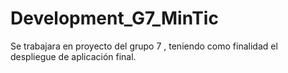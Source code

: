 # Development_G7_MinTic
Se trabajara en proyecto del grupo 7 , teniendo como finalidad el despliegue de aplicación final.

